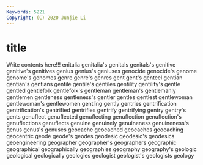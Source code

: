 ```yaml
---
Keywords: 5221
Copyright: (C) 2020 Junjie Li
---
```


# title

Write contents here!!!
enitalia 
genitalia's 
genitals 
genitals's 
genitive 
genitive's
genitives 
genius 
genius's 
geniuses 
genocide 
genocide's 
genome 
genome's 
genomes 
genre
genre's 
genres 
gent 
gent's 
genteel 
gentian 
gentian's 
gentians 
gentile 
gentile's
gentiles 
gentility 
gentility's 
gentle 
gentled 
gentlefolk 
gentlefolk's 
gentleman 
gentleman's 
gentlemanly
gentlemen 
gentleness 
gentleness's 
gentler 
gentles 
gentlest 
gentlewoman 
gentlewoman's 
gentlewomen 
gentling
gently 
gentries 
gentrification 
gentrification's 
gentrified 
gentrifies 
gentrify 
gentrifying 
gentry 
gentry's
gents 
genuflect 
genuflected 
genuflecting 
genuflection 
genuflection's 
genuflections 
genuflects 
genuine 
genuinely
genuineness 
genuineness's 
genus 
genus's 
genuses 
geocache 
geocached 
geocaches 
geocaching 
geocentric
geode 
geode's 
geodes 
geodesic 
geodesic's 
geodesics 
geoengineering 
geographer 
geographer's 
geographers
geographic 
geographical 
geographically 
geographies 
geography 
geography's 
geologic 
geological 
geologically 
geologies
geologist 
geologist's 
geologists 
geology 
